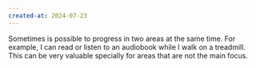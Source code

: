 ```yaml
---
created-at: 2024-07-23
---
```


Sometimes is possible to progress in two areas at the same time. For example, I can read or listen to an audiobook while I walk on a treadmill. This can be very valuable specially for areas that are not the main focus.